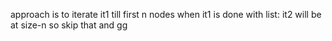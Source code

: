 approach is to iterate it1 till first n nodes
when it1 is done with list: it2 will be at size-n so skip that and gg